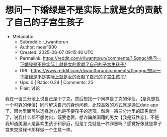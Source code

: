 # 想问一下婚绿是不是实际上就是女的贡献了自己的子宫生孩子

- Metadata:
  - Subreddit: r_iwanttorun
  - Author: meer1900
  - Created: 2025-06-07 09:15:46 UTC
  - Permalink: https://reddit.com/r/iwanttorun/comments/1l5gngc/想问一下婚绿是不是实际上就是女的贡献了自己的子宫生孩子/
  - URL: https://www.reddit.com/r/iwanttorun/comments/1l5gngc/想问一下婚绿是不是实际上就是女的贡献了自己的子宫生孩子/
  - Ups: 0 | Ratio: 0.24 | Comments: 25
  - Flair: 讨论


我在一亩三分地上说自己是个丁克，然后想找一个同样是丁克的伴侣，【是真想找一个可靠的伴侣】同时解决自己的身份问题，比较高效的方式就是通过date
app了，因为里面可以选择对方也是不要孩子的选项。然后一亩三分地里的国男就炸了，说我什么都不想付出，既要也要，想诈骗美国籍的男女【我是双性恋\]，不是我知道美国人是喜欢生孩子和家庭，但是丁克就是一种罪恶吗？感觉好像就是拿子宫来交换绿卡那样做一个生意一样。

